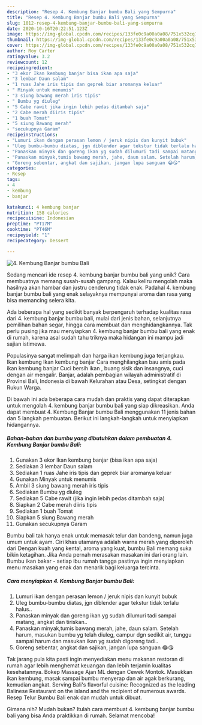 ```yaml
---
description: "Resep 4. Kembung Banjar bumbu Bali yang Sempurna"
title: "Resep 4. Kembung Banjar bumbu Bali yang Sempurna"
slug: 1012-resep-4-kembung-banjar-bumbu-bali-yang-sempurna
date: 2020-10-16T20:22:51.123Z
image: https://img-global.cpcdn.com/recipes/133fe0c9a00a0a08/751x532cq70/4-kembung-banjar-bumbu-bali-foto-resep-utama.jpg
thumbnail: https://img-global.cpcdn.com/recipes/133fe0c9a00a0a08/751x532cq70/4-kembung-banjar-bumbu-bali-foto-resep-utama.jpg
cover: https://img-global.cpcdn.com/recipes/133fe0c9a00a0a08/751x532cq70/4-kembung-banjar-bumbu-bali-foto-resep-utama.jpg
author: Roy Carter
ratingvalue: 3.2
reviewcount: 12
recipeingredient:
- "3 ekor Ikan kembung banjar bisa ikan apa saja"
- "3 lembar Daun salam"
- "1 ruas Jahe iris tipis dan geprek biar aromanya keluar"
- " Minyak untuk menumis"
- "3 siung bawang merah iris tipis"
- " Bumbu yg diuleg"
- "5 Cabe rawit jika ingin lebih pedas ditambah saja"
- "2 Cabe merah diiris tipis"
- "1 buah Tomat"
- "5 siung Bawang merah"
- "secukupnya Garam"
recipeinstructions:
- "Lumuri ikan dengan perasan lemon / jeruk nipis dan kunyit bubuk"
- "Uleg bumbu-bumbu diatas, jgn diblender agar tekstur tidak terlalu halus.."
- "Panaskan minyak dan goreng ikan yg sudah dilumuri tadi sampai matang, angkat dan tiriskan.."
- "Panaskan minyak,tumis bawang merah, jahe, daun salam. Setelah harum, masukan bumbu yg telah diuleg, campur dgn sedikit air, tunggu sampai harum dan masukan ikan yg sudah digoreng tadi.."
- "Goreng sebentar, angkat dan sajikan, jangan lupa sanguan 😂😘"
categories:
- Resep
tags:
- 4
- kembung
- banjar

katakunci: 4 kembung banjar 
nutrition: 158 calories
recipecuisine: Indonesian
preptime: "PT17M"
cooktime: "PT46M"
recipeyield: "1"
recipecategory: Dessert

---
```



![4. Kembung Banjar bumbu Bali](https://img-global.cpcdn.com/recipes/133fe0c9a00a0a08/751x532cq70/4-kembung-banjar-bumbu-bali-foto-resep-utama.jpg)

Sedang mencari ide resep 4. kembung banjar bumbu bali yang unik? Cara membuatnya memang susah-susah gampang. Kalau keliru mengolah maka hasilnya akan hambar dan justru cenderung tidak enak. Padahal 4. kembung banjar bumbu bali yang enak selayaknya mempunyai aroma dan rasa yang bisa memancing selera kita.

Ada beberapa hal yang sedikit banyak berpengaruh terhadap kualitas rasa dari 4. kembung banjar bumbu bali, mulai dari jenis bahan, selanjutnya pemilihan bahan segar, hingga cara membuat dan menghidangkannya. Tak perlu pusing jika mau menyiapkan 4. kembung banjar bumbu bali yang enak di rumah, karena asal sudah tahu triknya maka hidangan ini mampu jadi sajian istimewa.

Populasinya sangat melimpah dan harga ikan kembung juga terjangkau. Ikan kembung Ikan kembung banjar Cara menghilangkan bau amis pada ikan kembung banjar Cuci bersih ikan , buang sisik dan insangnya, cuci dengan air mengalir. Banjar, adalah pembagian wilayah administratif di Provinsi Bali, Indonesia di bawah Kelurahan atau Desa, setingkat dengan Rukun Warga.


Di bawah ini ada beberapa cara mudah dan praktis yang dapat diterapkan untuk mengolah 4. kembung banjar bumbu bali yang siap dikreasikan. Anda dapat membuat 4. Kembung Banjar bumbu Bali menggunakan 11 jenis bahan dan 5 langkah pembuatan. Berikut ini langkah-langkah untuk menyiapkan hidangannya.

<!--inarticleads1-->

##### Bahan-bahan dan bumbu yang dibutuhkan dalam pembuatan 4. Kembung Banjar bumbu Bali:

1. Gunakan 3 ekor Ikan kembung banjar (bisa ikan apa saja)
1. Sediakan 3 lembar Daun salam
1. Sediakan 1 ruas Jahe iris tipis dan geprek biar aromanya keluar
1. Gunakan  Minyak untuk menumis
1. Ambil 3 siung bawang merah iris tipis
1. Sediakan  Bumbu yg diuleg
1. Sediakan 5 Cabe rawit (jika ingin lebih pedas ditambah saja)
1. Siapkan 2 Cabe merah diiris tipis
1. Sediakan 1 buah Tomat
1. Siapkan 5 siung Bawang merah
1. Gunakan secukupnya Garam


Bumbu bali tak hanya enak untuk memasak telur dan bandeng, namun juga umum untuk ayam. Ciri khas utamanya adalah warna merah yang diperoleh dari Dengan kuah yang kental, aroma yang kuat, bumbu Bali memang suka bikin ketagihan. Jika Anda pernah merasakan masakan ini dari orang lain. Bumbu ikan bakar - setiap ibu rumah tangga pastinya ingin menyiapkan menu masakan yang enak dan menarik bagi keluarga tercinta. 

<!--inarticleads2-->

##### Cara menyiapkan 4. Kembung Banjar bumbu Bali:

1. Lumuri ikan dengan perasan lemon / jeruk nipis dan kunyit bubuk
1. Uleg bumbu-bumbu diatas, jgn diblender agar tekstur tidak terlalu halus..
1. Panaskan minyak dan goreng ikan yg sudah dilumuri tadi sampai matang, angkat dan tiriskan..
1. Panaskan minyak,tumis bawang merah, jahe, daun salam. Setelah harum, masukan bumbu yg telah diuleg, campur dgn sedikit air, tunggu sampai harum dan masukan ikan yg sudah digoreng tadi..
1. Goreng sebentar, angkat dan sajikan, jangan lupa sanguan 😂😘


Tak jarang pula kita pasti ingin menyediakan menu makanan restoran di rumah agar lebih menghemat keuangan dan lebih terjamin kualitas kesehatannya. Bokep Massage Ajan ML dengan Cewek Montok. Masukkan ikan kembung, masak sampai bumbu menyerap dan air agak berkurang, kemudian angkat. Serving Bali&#39;s flavorful cuisine: Recognized as the leading Balinese Restaurant on the island and the recipient of numerous awards. Resep Telur Bumbu Bali enak dan mudah untuk dibuat. 

Gimana nih? Mudah bukan? Itulah cara membuat 4. kembung banjar bumbu bali yang bisa Anda praktikkan di rumah. Selamat mencoba!

